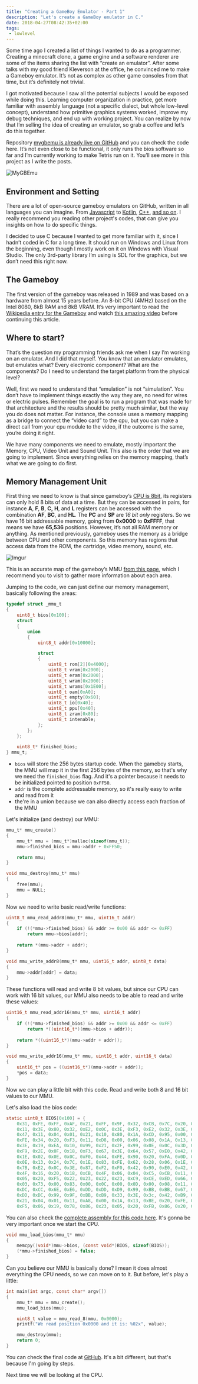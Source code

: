 ```yaml
---
title: "Creating a GameBoy Emulator - Part 1"
description: "Let's create a GameBoy emulator in C."
date: 2018-04-27T08:42:35+02:00
tags:
 - lowlevel
---
```


Some time ago I created a list of things I wanted to do as a programmer. Creating a minecraft clone, a game engine and a software renderer are some of the items sharing the list with “create an emulator”. After some talks with my good friend Kleverson at the office, he convinced me to make a Gameboy emulator. It’s not as complex as other game consoles from that time, but it’s definitely not trivial.

I got motivated because I saw all the potential subjects I would be exposed while doing this. Learning computer organization in practice, get more familiar with assembly language (not a specific dialect, but whole low-level concept), understand how primitive graphics systems worked, improve my debug techniques, and end up with working project. You can realize by now that I’m selling the idea of creating an emulator, so grab a coffee and let’s do this together.

Repository [mygbemu is already live on GitHub](https://github.com/CrociDB/mygbemu) and you can check the code here. It’s not even close to be functional, it only runs the bios software so far and I’m currently working to make Tetris run on it. You’ll see more in this project as I write the posts.

![MyGBEmu](https://i.imgur.com/3oxDGGs.gif)

## Environment and Setting

There are a lot of open-source gameboy emulators on GitHub, written in all languages you can imagine. From [Javascript](https://github.com/Two9A/jsGB) to [Kotlin](https://github.com/kotcrab/xgbc), [C++](https://github.com/jgilchrist/emulator), [and so on](https://github.com/avivace/awesome-gbdev#open-source-emulators). I really recommend you reading other project's codes, that can give you insights on how to do specific things. 

I decided to use C because I wanted to get more familiar with it, since I hadn’t coded in C for a long time. It should run on Windows and Linux from the beginning, even though I mostly work on it on Windows with Visual Studio. The only 3rd-party library I’m using is SDL for the graphics, but we don’t need this right now.

## The Gameboy

The first version of the gameboy was released in 1989 and was based on a hardware from almost 15 years before. An 8-bit CPU (4MHz) based on the Intel 8080, 8kB RAM and 8kB VRAM. It’s very important to read the [Wikipedia entry for the Gameboy](https://en.wikipedia.org/wiki/Game_Boy) and watch [this amazing video](https://www.youtube.com/watch?v=HyzD8pNlpwI) before continuing this article.

## Where to start?

That’s the question my programming friends ask me when I say I’m working on an emulator. And I did that myself. You know that an emulator emulates, but emulates what? Every electronic component? What are the components? Do I need to understand the target platform from the physical level?

Well, first we need to understand that “emulation” is not “simulation”. You don’t have to implement things exactly the way they are, no need for wires or electric pulses. Remember the goal is to run a program that was made for that architecture and the results should be pretty much similar, but the way you do does not matter. For instance, the console uses a memory mapping as a bridge to connect the “video card” to the cpu, but you can make a direct call from your cpu module to the video, if the outcome is the same, you’re doing it right.

We have many components we need to emulate, mostly important the Memory, CPU, Video Unit and Sound Unit. This also is the order that we are going to implement. Since everything relies on the memory mapping, that’s what we are going to do first.

## Memory Management Unit

First thing we need to know is that since gameboy’s [CPU is 8bit](https://www.youtube.com/watch?v=RZUDEaLa5Nw), its registers can only hold 8 bits of data at a time. But they can be accessed in pairs, for instance **A**, **F**, **B**, **C,** **H**, and **L** registers can be accessed with the combination **AF**, **BC**, and **HL**. The **PC** and **SP** are *16 bit only* registers. So we have 16 bit addressable memory, going from **0x0000** to **0xFFFF**, that means we have **65,536** positions. However, it’s not all RAM memory or anything. As mentioned previously, gameboy uses the memory as a bridge between CPU and other components. So this memory has regions that access data from the ROM, the cartridge, video memory, sound, etc.

![Imgur](https://i.imgur.com/2daxHAD.png)

This is an accurate map of the gameboy’s MMU [from this page](http://gameboy.mongenel.com/dmg/asmmemmap.html), which I recommend you to visit to gather more information about each area.

Jumping to the code, we can just define our memory management, basically following the areas:

```c
typedef struct _mmu_t
{
	uint8_t bios[0x100];
	struct
	{
		union
		{
			uint8_t addr[0x10000];

			struct
			{
				uint8_t rom[2][0x4000];
				uint8_t vram[0x2000];
				uint8_t eram[0x2000];
				uint8_t wram[0x2000];
				uint8_t wrams[0x1E00];
				uint8_t oam[0xA0];
				uint8_t empty[0x60];
				uint8_t io[0x40];
				uint8_t ppu[0x40];
				uint8_t zram[0x80];
				uint8_t intenable;
			};
		};
	};
	
	uint8_t* finished_bios;
} mmu_t;
```

* `bios` will store the 256 bytes startup code. When the gameboy starts, the MMU will map it in the first 256 bytes of the memory, so that's why we need the `finished_bios` flag. And it's a pointer because it needs to be initialized pointed to position `0xFF50`.
* `addr` is the complete addressable memory, so it's really easy to write and read from it
* the're in a union because we can also directly access each fraction of the MMU

Let's initialize (and destroy) our MMU:

```c
mmu_t* mmu_create()
{
	mmu_t* mmu = (mmu_t*)malloc(sizeof(mmu_t));
	mmu->finished_bios = mmu->addr + 0xFF50;

	return mmu;
}

void mmu_destroy(mmu_t* mmu)
{
	free(mmu);
	mmu = NULL;
}
```

Now we need to write basic read/write functions:

```c
uint8_t mmu_read_addr8(mmu_t* mmu, uint16_t addr)
{
	if (!(*mmu->finished_bios) && addr >= 0x00 && addr <= 0xFF)
		return mmu->bios[addr];
	
	return *(mmu->addr + addr);
}

void mmu_write_addr8(mmu_t* mmu, uint16_t addr, uint8_t data)
{	
	mmu->addr[addr] = data;
}
```

These functions will read and write 8 bit values, but since our CPU can work with 16 bit values, our MMU also needs to be able to read and write these values:

```c
uint16_t mmu_read_addr16(mmu_t* mmu, uint16_t addr)
{
	if (!(*mmu->finished_bios) && addr >= 0x00 && addr <= 0xFF)
		return *((uint16_t*)(mmu->bios + addr));
	
	return *((uint16_t*)(mmu->addr + addr));
}

void mmu_write_addr16(mmu_t* mmu, uint16_t addr, uint16_t data)
{
	uint16_t* pos = ((uint16_t*)(mmu->addr + addr));
	*pos = data;
}
```

Now we can play a little bit with this code. Read and write both 8 and 16 bit values to our MMU.

Let's also load the bios code:

```c
static uint8_t BIOS[0x100] = {
	0x31, 0xFE, 0xFF, 0xAF, 0x21, 0xFF, 0x9F, 0x32, 0xCB, 0x7C, 0x20, 0xFB, 0x21, 0x26, 0xFF, 0x0E,
	0x11, 0x3E, 0x80, 0x32, 0xE2, 0x0C, 0x3E, 0xF3, 0xE2, 0x32, 0x3E, 0x77, 0x77, 0x3E, 0xFC, 0xE0,
	0x47, 0x11, 0x04, 0x01, 0x21, 0x10, 0x80, 0x1A, 0xCD, 0x95, 0x00, 0xCD, 0x96, 0x00, 0x13, 0x7B,
	0xFE, 0x34, 0x20, 0xF3, 0x11, 0xD8, 0x00, 0x06, 0x08, 0x1A, 0x13, 0x22, 0x23, 0x05, 0x20, 0xF9,
	0x3E, 0x19, 0xEA, 0x10, 0x99, 0x21, 0x2F, 0x99, 0x0E, 0x0C, 0x3D, 0x28, 0x08, 0x32, 0x0D, 0x20,
	0xF9, 0x2E, 0x0F, 0x18, 0xF3, 0x67, 0x3E, 0x64, 0x57, 0xE0, 0x42, 0x3E, 0x91, 0xE0, 0x40, 0x04,
	0x1E, 0x02, 0x0E, 0x0C, 0xF0, 0x44, 0xFE, 0x90, 0x20, 0xFA, 0x0D, 0x20, 0xF7, 0x1D, 0x20, 0xF2,
	0x0E, 0x13, 0x24, 0x7C, 0x1E, 0x83, 0xFE, 0x62, 0x28, 0x06, 0x1E, 0xC1, 0xFE, 0x64, 0x20, 0x06,
	0x7B, 0xE2, 0x0C, 0x3E, 0x87, 0xF2, 0xF0, 0x42, 0x90, 0xE0, 0x42, 0x15, 0x20, 0xD2, 0x05, 0x20,
	0x4F, 0x16, 0x20, 0x18, 0xCB, 0x4F, 0x06, 0x04, 0xC5, 0xCB, 0x11, 0x17, 0xC1, 0xCB, 0x11, 0x17,
	0x05, 0x20, 0xF5, 0x22, 0x23, 0x22, 0x23, 0xC9, 0xCE, 0xED, 0x66, 0x66, 0xCC, 0x0D, 0x00, 0x0B,
	0x03, 0x73, 0x00, 0x83, 0x00, 0x0C, 0x00, 0x0D, 0x00, 0x08, 0x11, 0x1F, 0x88, 0x89, 0x00, 0x0E,
	0xDC, 0xCC, 0x6E, 0xE6, 0xDD, 0xDD, 0xD9, 0x99, 0xBB, 0xBB, 0x67, 0x63, 0x6E, 0x0E, 0xEC, 0xCC,
	0xDD, 0xDC, 0x99, 0x9F, 0xBB, 0xB9, 0x33, 0x3E, 0x3c, 0x42, 0xB9, 0xA5, 0xB9, 0xA5, 0x42, 0x4C,
	0x21, 0x04, 0x01, 0x11, 0xA8, 0x00, 0x1A, 0x13, 0xBE, 0x20, 0xFE, 0x23, 0x7D, 0xFE, 0x34, 0x20,
	0xF5, 0x06, 0x19, 0x78, 0x86, 0x23, 0x05, 0x20, 0xFB, 0x86, 0x20, 0xFE, 0x3E, 0x01, 0xE0, 0x50 };
```

You can also check the [complete assembly for this code here](http://gbdev.gg8.se/wiki/articles/Gameboy_Bootstrap_ROM#The_DMG_bootstrap). It's gonna be very important once we start the CPU.

```c
void mmu_load_bios(mmu_t* mmu)
{
	memcpy((void*)mmu->bios, (const void*)BIOS, sizeof(BIOS));
	(*mmu->finished_bios) = false;
}
```

Can you believe our MMU is basically done? I mean it does almost everything the CPU needs, so we can move on to it. But before, let's play a little:

```c
int main(int argc, const char* argv[]) 
{
	mmu_t* mmu = mmu_create();
	mmu_load_bios(mmu);

	uint8_t value = mmu_read_8(mmu, 0x0000);
	printf("We read position 0x0000 and it is: %02x", value);

	mmu_destroy(mmu);
	return 0;
}
```

You can check the final code at [GitHub](https://github.com/CrociDB/mygbemu). It's a bit different, but that's because I'm going by steps.

Next time we will be looking at the CPU.

